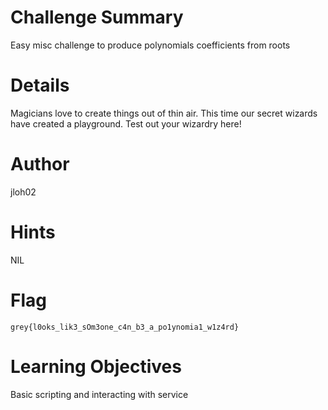 # Challenge Summary
Easy misc challenge to produce polynomials coefficients from roots

# Details
Magicians love to create things out of thin air. This time our secret wizards have created a playground. Test out your wizardry here!

# Author

jloh02

# Hints
NIL

# Flag

`grey{l0oks_lik3_sOm3one_c4n_b3_a_po1ynomia1_w1z4rd}`

# Learning Objectives
Basic scripting and interacting with service
